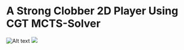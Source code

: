 # A Strong Clobber 2D Player Using CGT MCTS-Solver

![Alt text](./controllers_brief.svg)
<img src="./controllers_brief.svg">
